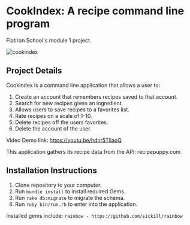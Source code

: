 # CookIndex: A recipe command line program
Flatiron School's module 1 project. 

![cookindex](https://github.com/DevDave0/ruby-project-guidelines-wdc01-seng-ft-060120/blob/master/cookindex.png)

## Project Details

Cookindex is a command line application that allows a user to:
1. Create an account that remembers recipes saved to that account. 
2. Search for new recipes given an ingredient.
3. Allows users to save recipes to a favorites list.
4. Rate recipes on a scale of 1-10.
5. Delete recipes off the users favorites. 
6. Delete the account of the user. 

Video Demo link: https://youtu.be/hdhr5TliaoQ

This application gathers its recipe data from the API: recipepuppy.com

## Installation Instructions
1. Clone repository to your computer.
2. Run `bundle install` to install required Gems.
3. Run `rake db:migrate` to migrate the schema.
4. Run `ruby bin/run.rb` to enter into the application. 

Installed gems include: `rainbow - https://github.com/sickill/rainbow`